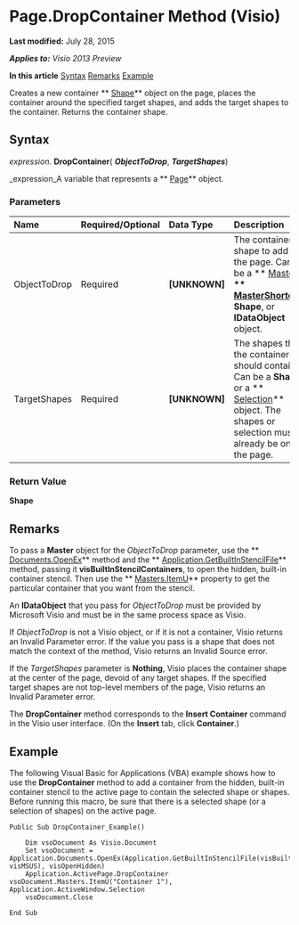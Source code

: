 
# Page.DropContainer Method (Visio)

 **Last modified:** July 28, 2015

 _**Applies to:** Visio 2013 Preview_

 **In this article**
 [Syntax](#sectionSection0)
 [Remarks](#sectionSection1)
 [Example](#sectionSection2)


Creates a new container  ** [Shape](da7a8872-4ebb-a607-e0ed-eebf68ff5630.md)** object on the page, places the container around the specified target shapes, and adds the target shapes to the container. Returns the container shape.

## Syntax
<a name="sectionSection0"> </a>

 _expression_. **DropContainer**( **_ObjectToDrop_**,  **_TargetShapes_**)

 _expression_A variable that represents a  ** [Page](7a7f37ab-b448-eb70-b4f1-c185dfbd511e.md)** object.


### Parameters



|**Name**|**Required/Optional**|**Data Type**|**Description**|
|:-----|:-----|:-----|:-----|
|ObjectToDrop|Required| **[UNKNOWN]**|The container shape to add to the page. Can be a  ** [Master](1a69e4d7-2b72-f712-d36c-c565af64c278.md)**,  ** [MasterShortcut](ada22e59-5bda-2dd7-33bc-1e26e95adc31.md)**,  **Shape**, or  **IDataObject** object.|
|TargetShapes|Required| **[UNKNOWN]**|The shapes that the container should contain. Can be a  **Shape** or a ** [Selection](e5734140-6dbe-7de8-9695-1a22fb4ac628.md)** object. The shapes or selection must already be on the page.|

### Return Value

 **Shape**


## Remarks
<a name="sectionSection1"> </a>

To pass a  **Master** object for the _ObjectToDrop_ parameter, use the ** [Documents.OpenEx](86b26b53-c555-2d36-74d6-0d2a4d81971c.md)** method and the ** [Application.GetBuiltInStencilFile](2ae65aaa-d441-c7e8-3c8c-737bcca84738.md)** method, passing it **visBuiltInStencilContainers**, to open the hidden, built-in container stencil. Then use the  ** [Masters.ItemU](fa4e26a1-21d1-04bf-4fd8-83049cc0a5df.md)** property to get the particular container that you want from the stencil.

An  **IDataObject** that you pass for _ObjectToDrop_ must be provided by Microsoft Visio and must be in the same process space as Visio.

If  _ObjectToDrop_ is not a Visio object, or if it is not a container, Visio returns an Invalid Parameter error. If the value you pass is a shape that does not match the context of the method, Visio returns an Invalid Source error.

If the  _TargetShapes_ parameter is **Nothing**, Visio places the container shape at the center of the page, devoid of any target shapes. If the specified target shapes are not top-level members of the page, Visio returns an Invalid Parameter error.

The  **DropContainer** method corresponds to the **Insert Container** command in the Visio user interface. (On the **Insert** tab, click **Container**.)


## Example
<a name="sectionSection2"> </a>

The following Visual Basic for Applications (VBA) example shows how to use the  **DropContainer** method to add a container from the hidden, built-in container stencil to the active page to contain the selected shape or shapes. Before running this macro, be sure that there is a selected shape (or a selection of shapes) on the active page.


```
Public Sub DropContainer_Example()

    Dim vsoDocument As Visio.Document
    Set vsoDocument = Application.Documents.OpenEx(Application.GetBuiltInStencilFile(visBuiltInStencilContainers, visMSUS), visOpenHidden)
    Application.ActivePage.DropContainer vsoDocument.Masters.ItemU("Container 1"), Application.ActiveWindow.Selection
    vsoDocument.Close
    
End Sub
```

